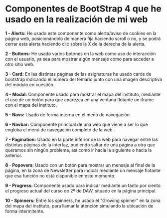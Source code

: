 # Componentes de BootStrap 4 que he usado en la realización de mi web

**1 - Alerts:** He usado este componente como alerta/aviso de cookies en la página web, posicionándolo de manera fija haciendo scroll o no, y se podrá cerrar esta alerta haciendo clic sobre la X de la derecha de la alerta.

**2 - Buttons:** He usado varios botones en la web como uso de interacción con el usuario, ya sea para mostrar algún mensaje como para acceder a otro sitio web.

**3 - Card:** En las distintas páginas de las asignaturas he usado cards de bootstrap indicando el número del temario junto con una imagen descriptiva del módulo en cuestión.

**4 - Modal:** Componente usado para mostrar el mapa del instituto, mediante el uso de un botón para que aparezca en una ventana flotante un iframe con el mapa del instituto.

**5 - Navs:** Usado de forma interna en el menú de navegación.

**6 - Navbar:** Componente principal de una web que viene a ser lo que engloba el menú de navegación completo de la web.

**7 - Pagination:** Usado en la parte inferior de la web para navegar entre las distintas páginas de la interfaz, pudiendo saltar de una página a otra que queramos sin ningún problema, así como ir hacia la siguiente o hacia la anterior.

**8 - Popovers:** Usado con un botón para mostrar un mensaje al final de la página, en la zona de Newsletter para indicar mediante un mensaje flotante que esa función no está disponible en este momento.

**9 - Progress:** Componente usado para indicar mediante un tanto por ciento el progreso actual del curso de 2º de DAW, situado en la página principal.

**10 - Spinners:** Entre los spinners, he usado el "Growing spinner" en la zona del mapa del instituto, para llamar la atención simulando la ubicación de forma intermitente.
